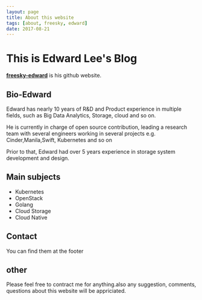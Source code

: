 ```yaml
---
layout: page
title: About this website 
tags: [about, freesky, edward]
date: 2017-08-21
---
```

# This is Edward Lee's Blog

**[freesky-edward](http://github.com/freesky-edward)** is his github website.

## Bio-Edward

Edward has nearly 10 years of R&D and Product experience in multiple fields, such as Big Data Analytics, Storage, cloud and so on. 

He is currently in charge of open source contribution, leading a research team with several engineers working in several projects e.g. Cinder,Manila,Swift, Kubernetes and so on

Prior to that, Edward had over 5 years experience in storage system development and design. 

## Main subjects

* Kubernetes
* OpenStack
* Golang
* Cloud Storage
* Cloud Native

## Contact

You can find them at the footer

## other

Please feel free to contract me for anything.also any suggestion, comments, questions about this website will be appriciated.
